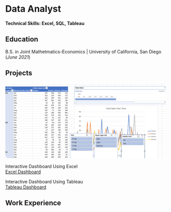 # Data Analyst
#### Technical Skills: Excel, SQL, Tableau

## Education
  B.S. in Joint Mathetmatics-Economics | University of California, San Diego (_June 2021_)

## Projects
<img src="/images/thumbnail.png" alt="Thumbnail" style="border-radius: 10px;" width="600">

Interactive Dashboard Using Excel <br>
[Excel Dashboard](project1.html)


Interactive Dashboard Using Tableau <br>
[Tableau Dashboard](project2.html)

## Work Experience


